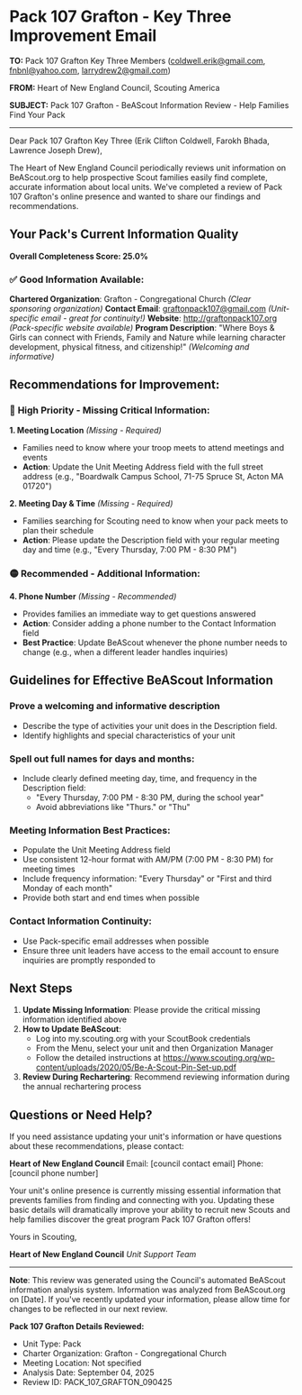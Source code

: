 # Pack 107 Grafton - Key Three Improvement Email

**TO:** Pack 107 Grafton Key Three Members (coldwell.erik@gmail.com, fnbnl@yahoo.com, larrydrew2@gmail.com)

**FROM:** Heart of New England Council, Scouting America

**SUBJECT:** Pack 107 Grafton - BeAScout Information Review - Help Families Find Your Pack

---

Dear Pack 107 Grafton Key Three (Erik Clifton Coldwell, Farokh  Bhada, Lawrence Joseph Drew),

The Heart of New England Council periodically reviews unit information on BeAScout.org to help prospective Scout families easily find complete, accurate information about local units. We've completed a review of Pack 107 Grafton's online presence and wanted to share our findings and recommendations.

## Your Pack's Current Information Quality

**Overall Completeness Score: 25.0%**

### ✅ **Good Information Available:**
**Chartered Organization**: Grafton - Congregational Church *(Clear sponsoring organization)*
**Contact Email**: graftonpack107@gmail.com *(Unit-specific email - great for continuity!)*
**Website**: http://graftonpack107.org *(Pack-specific website available)*
**Program Description**: "Where Boys & Girls can connect with Friends, Family and Nature while learning character development, physical fitness, and citizenship!" *(Welcoming and informative)*

## Recommendations for Improvement:

### 🔴 **High Priority - Missing Critical Information:**

**1. Meeting Location** *(Missing - Required)*
- Families need to know where your troop meets to attend meetings and events
- **Action**: Update the Unit Meeting Address field with the full street address (e.g., "Boardwalk Campus School, 71-75 Spruce St, Acton MA 01720")

**2. Meeting Day & Time** *(Missing - Required)*
- Families searching for Scouting need to know when your pack meets to plan their schedule
- **Action**: Please update the Description field with your regular meeting day and time (e.g., "Every Thursday, 7:00 PM - 8:30 PM")

### 🟡 **Recommended - Additional Information:**

**4. Phone Number** *(Missing - Recommended)*
- Provides families an immediate way to get questions answered
- **Action**: Consider adding a phone number to the Contact Information field
- **Best Practice**: Update BeAScout whenever the phone number needs to change (e.g., when a different leader handles inquiries)

## Guidelines for Effective BeAScout Information

### **Prove a welcoming and informative description**
- Describe the type of activities your unit does in the Description field.
- Identify highlights and special characteristics of your unit

### **Spell out full names for days and months:**
- Include clearly defined meeting day, time, and frequency in the Description field:
  - "Every Thursday, 7:00 PM - 8:30 PM, during the school year"
  - Avoid abbreviations like "Thurs." or "Thu"

### **Meeting Information Best Practices:**
- Populate the Unit Meeting Address field
- Use consistent 12-hour format with AM/PM (7:00 PM - 8:30 PM) for meeting times
- Include frequency information: "Every Thursday" or "First and third Monday of each month"
- Provide both start and end times when possible

### **Contact Information Continuity:**
- Use Pack-specific email addresses when possible
- Ensure three unit leaders have access to the email account to ensure inquiries are promptly responded to

## Next Steps

1. **Update Missing Information**: Please provide the critical missing information identified above
2. **How to Update BeAScout**: 
   - Log into my.scouting.org with your ScoutBook credentials
   - From the Menu, select your unit and then Organization Manager
   - Follow the detailed instructions at
     https://www.scouting.org/wp-content/uploads/2020/05/Be-A-Scout-Pin-Set-up.pdf
3. **Review During Rechartering**: Recommend reviewing information during the annual rechartering process

## Questions or Need Help?

If you need assistance updating your unit's information or have questions about these recommendations, please contact:

**Heart of New England Council**
Email: [council contact email]
Phone: [council phone number]

Your unit's online presence is currently missing essential information that prevents families from finding and connecting with you. Updating these basic details will dramatically improve your ability to recruit new Scouts and help families discover the great program Pack 107 Grafton offers!

Yours in Scouting,

**Heart of New England Council**
*Unit Support Team*

---

**Note**: This review was generated using the Council's automated BeAScout information analysis system. Information was analyzed from BeAScout.org on [Date]. If you've recently updated your information, please allow time for changes to be reflected in our next review.

**Pack 107 Grafton Details Reviewed:**
- Unit Type: Pack
- Charter Organization: Grafton - Congregational Church
- Meeting Location: Not specified
- Analysis Date: September 04, 2025
- Review ID: PACK_107_GRAFTON_090425